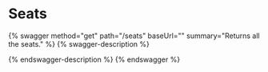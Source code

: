 # Seats

{% swagger method="get" path="/seats" baseUrl="" summary="Returns all the seats." %}
{% swagger-description %}

{% endswagger-description %}
{% endswagger %}
